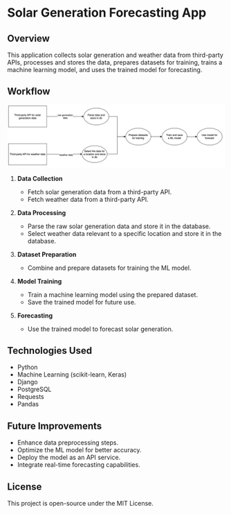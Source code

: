# Solar Generation Forecasting App

## Overview
This application collects solar generation and weather data from third-party APIs, processes and stores the data, prepares datasets for training, trains a machine learning model, and uses the trained model for forecasting.

## Workflow
![workflow diagram](.readme_images/diagramm.jpg)
1. **Data Collection**
   - Fetch solar generation data from a third-party API.
   - Fetch weather data from a third-party API.

2. **Data Processing**
   - Parse the raw solar generation data and store it in the database.
   - Select weather data relevant to a specific location and store it in the database.

3. **Dataset Preparation**
   - Combine and prepare datasets for training the ML model.

4. **Model Training**
   - Train a machine learning model using the prepared dataset.
   - Save the trained model for future use.

5. **Forecasting**
   - Use the trained model to forecast solar generation.

## Technologies Used
- Python
- Machine Learning (scikit-learn, Keras)
- Django
- PostgreSQL
- Requests
- Pandas

## Future Improvements
- Enhance data preprocessing steps.
- Optimize the ML model for better accuracy.
- Deploy the model as an API service.
- Integrate real-time forecasting capabilities.

## License
This project is open-source under the MIT License.

